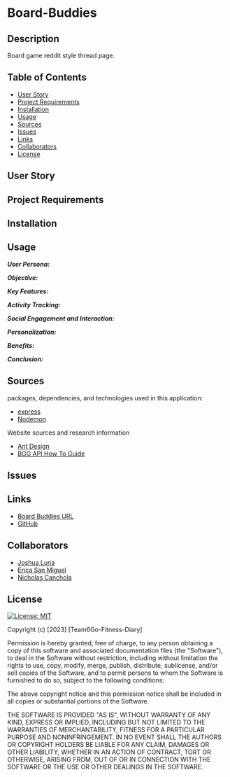 # Board-Buddies

## Description

Board game reddit style thread page. 

## Table of Contents
* [User Story](#user-story)
* [Project Requirements](#project-requirements)
* [Installation](#installation)
* [Usage](#usage)
* [Sources](#sources)
* [Issues](#issues)
* [Links](#links)
* [Collaborators](#collaborators)
* [License](#license)

## User Story



## Project Requirements


## Installation

## Usage

***User Persona:***



***Objective:***



***Key Features:***



***Activity Tracking:***



***Social Engagement and Interaction:***



***Personalization:***



***Benefits:***



***Conclusion:***



## Sources
packages, dependencies, and technologies used in this application:


* [express](https://expressjs.com/)
* [Nodemon](https://nodemon.io/)


Website sources and research information 
- [Ant Design](https://ant.design/docs/spec/colors)
- [BGG API How To Guide](https://www.tayloraliss.com/bggapi/index.html)


## Issues

## Links
- [Board Buddies URL]()
- [GitHub](https://github.com/erica-210)

## Collaborators
* [Joshua Luna](https://github.com/Lunafish01)
* [Erica San Miguel](https://github.com/erica-210)
* [Nicholas Canchola](https://github.com/DamascusKraken)

## License
[![License: MIT](https://img.shields.io/badge/License-MIT-yellow.svg)](https://opensource.org/licenses/MIT)

Copyright (c) [2023] [Team6Go-Fitness-Diary]

Permission is hereby granted, free of charge, to any person obtaining a copy
of this software and associated documentation files (the "Software"), to deal
in the Software without restriction, including without limitation the rights
to use, copy, modify, merge, publish, distribute, sublicense, and/or sell
copies of the Software, and to permit persons to whom the Software is
furnished to do so, subject to the following conditions:

The above copyright notice and this permission notice shall be included in all
copies or substantial portions of the Software.

THE SOFTWARE IS PROVIDED "AS IS", WITHOUT WARRANTY OF ANY KIND, EXPRESS OR
IMPLIED, INCLUDING BUT NOT LIMITED TO THE WARRANTIES OF MERCHANTABILITY,
FITNESS FOR A PARTICULAR PURPOSE AND NONINFRINGEMENT. IN NO EVENT SHALL THE
AUTHORS OR COPYRIGHT HOLDERS BE LIABLE FOR ANY CLAIM, DAMAGES OR OTHER
LIABILITY, WHETHER IN AN ACTION OF CONTRACT, TORT OR OTHERWISE, ARISING FROM,
OUT OF OR IN CONNECTION WITH THE SOFTWARE OR THE USE OR OTHER DEALINGS IN THE
SOFTWARE.